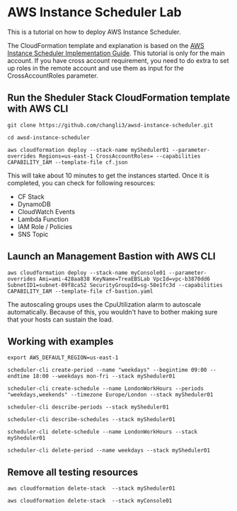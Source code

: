 # AWS Instance Scheduler Lab
This is a tutorial on how to deploy AWS Instance Scheduler.

The CloudFormation template and explanation is based on the [AWS Instance Scheduler Implementation Guide](https://docs.aws.amazon.com/solutions/latest/instance-scheduler/welcome.html). This tutorial is only for the main account. If you have cross account requirement, you need to do extra to set up roles in the remote account and use them as input for the CrossAccountRoles parameter.


## Run the Sheduler Stack CloudFormation template with AWS CLI

```
git clone https://github.com/changli3/awsd-instance-scheduler.git

cd awsd-instance-scheduler

aws cloudformation deploy --stack-name mySheduler01 --parameter-overrides Regions=us-east-1 CrossAccountRoles= --capabilities CAPABILITY_IAM --template-file cf.json 
```

This will take about 10 minutes to get the instances started. Once it is completed, you can check for following resources:
* CF Stack
* DynamoDB
* CloudWatch Events
* Lambda Function
* IAM Role / Policies
* SNS Topic


## Launch an Management Bastion with AWS CLI
```
aws cloudformation deploy --stack-name myConsole01 --parameter-overrides Ami=ami-428aa838 KeyName=TreaEBSLab VpcId=vpc-b3870dd6 SubnetID1=subnet-09f8ca52 SecurityGroupId=sg-58e1fc3d --capabilities CAPABILITY_IAM --template-file cf-bastion.yaml 
```
The autoscaling groups uses the CpuUtilization alarm to autoscale automatically. Because of this, you wouldn't have to bother making sure that your hosts can sustain the load.

## Working with examples
```
export AWS_DEFAULT_REGION=us-east-1

scheduler-cli create-period --name "weekdays" --begintime 09:00 --endtime 18:00 --weekdays mon-fri --stack mySheduler01 

scheduler-cli create-schedule --name LondonWorkHours --periods "weekdays,weekends" --timezone Europe/London --stack mySheduler01

scheduler-cli describe-periods --stack mySheduler01

scheduler-cli describe-schedules --stack mySheduler01

scheduler-cli delete-schedule --name LondonWorkHours --stack mySheduler01

scheduler-cli delete-period --name weekdays --stack mySheduler01
```

## Remove all testing resources
```
aws cloudformation delete-stack  --stack mySheduler01

aws cloudformation delete-stack  --stack myConsole01
```

